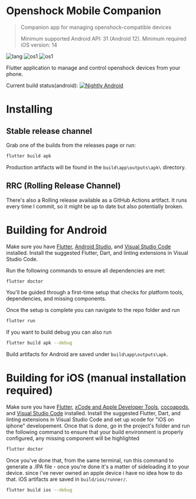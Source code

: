 # Openshock Mobile Companion
> Companion app for managing openshock-compatible devices
> 
> Minimum supported Android API: 31 (Android 12).
> Minimum required iOS version: 14
> 

![lang](https://img.shields.io/badge/Flutter-02569B?style=for-the-badge&logo=flutter&logoColor=white) ![os1](https://img.shields.io/badge/Android-3DDC84?style=for-the-badge&logo=android&logoColor=white) ![os1](https://img.shields.io/badge/iOS-050505?style=for-the-badge&logo=apple&logoColor=white) 

Flutter application to manage and control openshock devices from your phone.

Current build status(android): [![Nightly Android](https://github.com/NotLugozzi/openshock-android/actions/workflows/build-android.yml/badge.svg)](https://github.com/NotLugozzi/openshock-android/actions/workflows/build-android.yml)

# Installing
## Stable release channel
Grab one of the builds from the releases page or run:
```bash
flutter build apk
```
Production artifacts will be found in the `build\app\outputs\apk\` directory.

## RRC (Rolling Release Channel)
There's also a Rolling release available as a GitHub Actions artifact. It runs every time I commit, so it might be up to date but also potentially broken.

# Building for Android
Make sure you have [Flutter](https://flutter.dev/), [Android Studio](https://developer.android.com/studio), and [Visual Studio Code](https://code.visualstudio.com/) installed. Install the suggested Flutter, Dart, and linting extensions in Visual Studio Code.

Run the following commands to ensure all dependencies are met:
```bash
flutter doctor
```

You'll be guided through a first-time setup that checks for platform tools, dependencies, and missing components.

Once the setup is complete you can navigate to the repo folder and run
```bash
flutter run
```
If you want to build debug you can also run 
```bash
flutter build apk --debug
```
Build artifacts for Android are saved under `build\app\outputs\apk`.


# Building for iOS (manual installation required)
Make sure you have [Flutter](https://flutter.dev/), [xCode and Apple Developer Tools](https://apps.apple.com/en/app/xcode/id497799835?mt=12), [cocoapods](https://formulae.brew.sh/formula/cocoapods), and [Visual Studio Code](https://code.visualstudio.com/) installed.
Install the suggested Flutter, Dart, and linting extensions in Visual Studio Code and set up xcode for "iOS on iphone" developement. Once that is done, go in the project's folder and run the following command to ensure that your build environment is properly configured, any missing component will be highlighted
```bash
flutter doctor
```

Once you've done that, from the same terminal, run this command to generate a .IPA file - once you're done it's a matter of sideloading it to your device. since i've never owned an apple device i have no idea how to do that. iOS artifacts are saved in `build/ios/runner/`.
```bash
flutter build ios --debug
```

